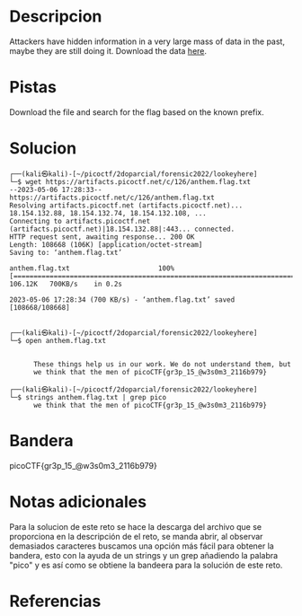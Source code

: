 # Descripcion
Attackers have hidden information in a very large mass of data in the past, maybe they are still doing it. Download the data [here](https://artifacts.picoctf.net/c/126/anthem.flag.txt).

# Pistas
Download the file and search for the flag based on the known prefix.
# Solucion
```
┌──(kali㉿kali)-[~/picoctf/2doparcial/forensic2022/lookeyhere]
└─$ wget https://artifacts.picoctf.net/c/126/anthem.flag.txt   
--2023-05-06 17:28:33--  https://artifacts.picoctf.net/c/126/anthem.flag.txt
Resolving artifacts.picoctf.net (artifacts.picoctf.net)... 18.154.132.88, 18.154.132.74, 18.154.132.108, ...
Connecting to artifacts.picoctf.net (artifacts.picoctf.net)|18.154.132.88|:443... connected.
HTTP request sent, awaiting response... 200 OK
Length: 108668 (106K) [application/octet-stream]
Saving to: ‘anthem.flag.txt’

anthem.flag.txt                      100%[======================================================================>] 106.12K   700KB/s    in 0.2s    

2023-05-06 17:28:34 (700 KB/s) - ‘anthem.flag.txt’ saved [108668/108668]

                                                                                                                                                    
┌──(kali㉿kali)-[~/picoctf/2doparcial/forensic2022/lookeyhere]
└─$ open anthem.flag.txt 


      These things help us in our work. We do not understand them, but
      we think that the men of picoCTF{gr3p_15_@w3s0m3_2116b979}

┌──(kali㉿kali)-[~/picoctf/2doparcial/forensic2022/lookeyhere]
└─$ strings anthem.flag.txt | grep pico
      we think that the men of picoCTF{gr3p_15_@w3s0m3_2116b979}
```

# Bandera
picoCTF{gr3p_15_@w3s0m3_2116b979}

# Notas adicionales
Para la solucion de este reto se hace la descarga del archivo que se proporciona en la descripción de el reto, se manda abrir, al observar demasiados caracteres buscamos una opción más fácil para obtener la bandera, esto con la ayuda de un strings y un grep añadiendo la palabra "pico" y es así como se obtiene la bandeera para la solución de este reto.
# Referencias